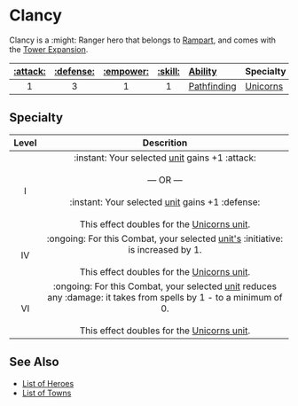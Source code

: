 # Clancy

Clancy is a :might: Ranger hero that belongs to [Rampart](../towns/rampart.md), and comes with the [Tower Expansion](../content.md).

| [:attack:](../statistics/attack.md) | [:defense:](../statistics/defense.md) | [:empower:](../statistics/power.md) | [:skill:](../statistics/knowledge.md) | [Ability](../abilities/index.md) | Specialty |
| :---: | :---: | :---: | :---: | :--- | :--- |
| 1 | 3 | 1 | 1 | [Pathfinding](../abilities/pathfinding.md) | [Unicorns](#specialty) |


## Specialty

| Level | Descrition |
| :---: | :---: |
| Ⅰ | :instant: Your selected [unit](../units/index.md) gains +1 :attack:<br><br>— OR —<br><br>:instant: Your selected [unit](../units/index.md) gains +1 :defense:<br><br>This effect doubles for the [Unicorns unit](../units/unicorns.md). |
| Ⅳ | :ongoing: For this Combat, your selected [unit's](../units/index.md) :initiative: is increased by 1.<br><br>This effect doubles for the [Unicorns unit](../units/unicorns.md). |
| Ⅵ | :ongoing: For this Combat, your selected [unit](../units/index.md) reduces any :damage: it takes from spells by 1 - to a minimum of 0.<br><br>This effect doubles for the [Unicorns unit](../units/unicorns.md). |


## See Also

- [List of Heroes](index.md)
- [List of Towns](../towns/index.md)
